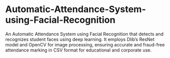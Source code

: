 # Automatic-Attendance-System-using-Facial-Recognition
An Automatic Attendance System using Facial Recognition that detects and recognizes student faces using deep learning. It employs Dlib’s ResNet model and OpenCV for image processing, ensuring accurate and fraud-free attendance marking in CSV format for educational and corporate use.

